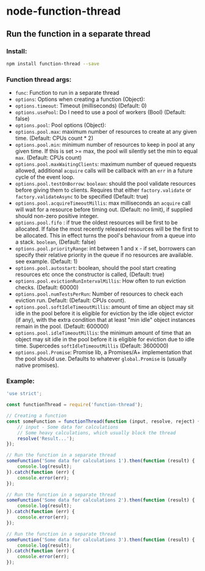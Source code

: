 # node-function-thread

## Run the function in a separate thread

### Install:
```bash
npm install function-thread --save
```

### Function thread args:
- `func`: Function to run in a separate thread
- `options`: Options when creating a function (Object):
- `options.timeout`: Timeout (milliseconds) (Default: 0)
- `options.usePool`: Do I need to use a pool of workers (Bool) (Default: false)
- `options.pool`: Pool options (Object):
- `options.pool.max`: maximum number of resources to create at any given time. (Default: CPUs count * 2)
- `options.pool.min`: minimum number of resources to keep in pool at any given time. If this is set >= max, the pool will silently set the min to equal `max`. (Default: CPUs count)
- `options.pool.maxWaitingClients`: maximum number of queued requests allowed, additional `acquire` calls will be callback with an `err` in a future cycle of the event loop.
- `options.pool.testOnBorrow`: `boolean`: should the pool validate resources before giving them to clients. Requires that either `factory.validate` or `factory.validateAsync` to be specified (Default: true)
- `options.pool.acquireTimeoutMillis`: max milliseconds an `acquire` call will wait for a resource before timing out. (Default: no limit), if supplied should non-zero positive integer.
- `options.pool.fifo` : if true the oldest resources will be first to be allocated. If false the most recently released resources will be the first to be allocated. This in effect turns the pool's behaviour from a queue into a stack. `boolean`, (Default: false)
- `options.pool.priorityRange`: int between 1 and x - if set, borrowers can specify their relative priority in the queue if no resources are available.
                         see example.  (Default: 1)
- `options.pool.autostart`: boolean, should the pool start creating resources etc once the constructor is called, (Default: true)
- `options.pool.evictionRunIntervalMillis`: How often to run eviction checks. (Default: 60000)
- `options.pool.numTestsPerRun`: Number of resources to check each eviction run.  Default: (Default: CPUs count).
- `options.pool.softIdleTimeoutMillis`: amount of time an object may sit idle in the pool before it is eligible for eviction by the idle object evictor (if any), with the extra condition that at least "min idle" object instances remain in the pool. (Default: 600000)
- `options.pool.idleTimeoutMillis`: the minimum amount of time that an object may sit idle in the pool before it is eligible for eviction due to idle time. Supercedes `softIdleTimeoutMillis` (Default: 3600000)
- `options.pool.Promise`: Promise lib, a Promises/A+ implementation that the pool should use. Defaults to whatever `global.Promise` is (usually native promises).


### Example:
```js
'use strict';

const functionThread = require('function-thread');

// Creating a function
const someFunction = functionThread(function (input, resolve, reject) {
    // input - Some data for calculations
    // Some heavy calculations, which usually block the thread
    resolve('Result...');
});

// Run the function in a separate thread
someFunction('Some data for calculations 1').then(function (result) {
    console.log(result);
}).catch(function (err) {
    console.error(err);
});

// Run the function in a separate thread
someFunction('Some data for calculations 2').then(function (result) {
    console.log(result);
}).catch(function (err) {
    console.error(err);
});

// Run the function in a separate thread
someFunction('Some data for calculations 3').then(function (result) {
    console.log(result);
}).catch(function (err) {
    console.error(err);
});
```
